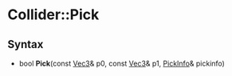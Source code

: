 # Collider::Pick #

## Syntax ##
- bool **Pick**(const [Vec3](API_Vec3.md)& p0, const [Vec3](API_Vec3.md)& p1, [PickInfo](API_PickInfo_FP.md)& pickinfo)
